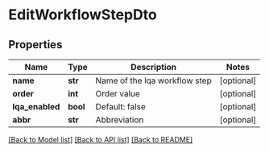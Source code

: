 # EditWorkflowStepDto

## Properties
Name | Type | Description | Notes
------------ | ------------- | ------------- | -------------
**name** | **str** | Name of the lqa workflow step | [optional] 
**order** | **int** | Order value | [optional] 
**lqa_enabled** | **bool** | Default: false | [optional] 
**abbr** | **str** | Abbreviation | [optional] 

[[Back to Model list]](../README.md#documentation-for-models) [[Back to API list]](../README.md#documentation-for-api-endpoints) [[Back to README]](../README.md)

